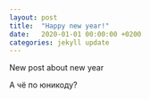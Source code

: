 ```yaml
---
layout: post
title:  "Happy new year!"
date:   2020-01-01 00:00:00 +0200
categories: jekyll update
---
```

New post about new year

А чё по юникоду?
